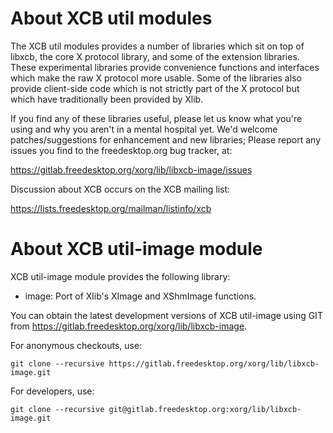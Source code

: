About XCB util modules
======================

The XCB util modules provides a number of libraries which sit on top
of libxcb, the core X protocol library, and some of the extension
libraries. These experimental libraries provide convenience functions
and interfaces which make the raw X protocol more usable. Some of the
libraries also provide client-side code which is not strictly part of
the X protocol but which have traditionally been provided by Xlib.

If you find any of these libraries useful, please let us know what
you're using and why you aren't in a mental hospital yet. We'd welcome
patches/suggestions for enhancement and new libraries; Please report any
issues you find to the freedesktop.org bug tracker, at:

  https://gitlab.freedesktop.org/xorg/lib/libxcb-image/issues

Discussion about XCB occurs on the XCB mailing list:

  https://lists.freedesktop.org/mailman/listinfo/xcb

About XCB util-image module
===========================

XCB util-image module provides the following library:

  - image: Port of Xlib's XImage and XShmImage functions.

You can obtain the latest development versions of XCB util-image using
GIT from <https://gitlab.freedesktop.org/xorg/lib/libxcb-image>.

  For anonymous checkouts, use:

    git clone --recursive https://gitlab.freedesktop.org/xorg/lib/libxcb-image.git

  For developers, use:

    git clone --recursive git@gitlab.freedesktop.org:xorg/lib/libxcb-image.git
